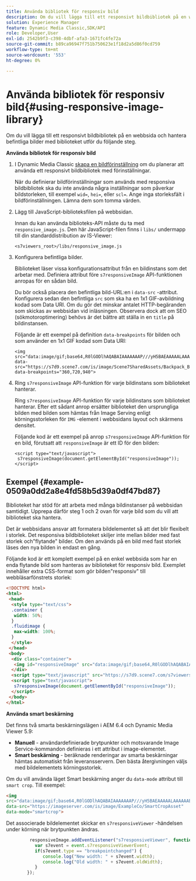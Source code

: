 ```yaml
---
title: Använda bibliotek för responsiv bild
description: Om du vill lägga till ett responsivt bildbibliotek på en webbsida och hantera befintliga bilder med biblioteket utför du följande steg.
solution: Experience Manager
feature: Dynamic Media Classic,SDK/API
role: Developer,User
exl-id: 2542b9f3-c398-4dbf-afa3-1671fc4fe72a
source-git-commit: b89ca96947f751b750623e1f18d2a5d86f0cd759
workflow-type: tm+mt
source-wordcount: '553'
ht-degree: 0%

---
```


# Använda bibliotek för responsiv bild{#using-responsive-image-library}

Om du vill lägga till ett responsivt bildbibliotek på en webbsida och hantera befintliga bilder med biblioteket utför du följande steg.

**Använda bibliotek för responsiv bild**

1. I Dynamic Media Classic [skapa en bildförinställning](https://experienceleague.adobe.com/docs/dynamic-media-classic/using/image-sizing/setting-image-presets.html#image-sizing) om du planerar att använda ett responsivt bildbibliotek med förinställningar.

   När du definierar bildförinställningar som används med responsiva bildbibliotek ska du inte använda några inställningar som påverkar bildstorleken, till exempel `wid=`, `hei=`, eller `scl=`. Ange inga storleksfält i bildförinställningen. Lämna dem som tomma värden.
1. Lägg till JavaScript-biblioteksfilen på webbsidan.

   Innan du kan använda biblioteks-API måste du ta med `responsive_image.js`. Den här JavaScript-filen finns i `libs/` undermapp till din standarddistribution av IS-Viewer:

   `<s7viewers_root>/libs/responsive_image.js`
1. Konfigurera befintliga bilder.

   Biblioteket läser vissa konfigurationsattribut från en bildinstans som det arbetar med. Definiera attribut före `s7responsiveImage` API-funktionen anropas för en sådan bild.

   Du bör också placera den befintliga bild-URL:en i `data-src` -attribut. Konfigurera sedan den befintliga `src` som ska ha en 1x1 GIF-avbildning kodad som Data URI. Om du gör det minskar antalet HTTP-begäranden som skickas av webbsidan vid inläsningen. Observera dock att om SEO (sökmotoroptimering) behövs är det bättre att ställa in en `title` på bildinstansen.

   Följande är ett exempel på definition `data-breakpoints` för bilden och som använder en 1x1 GIF kodad som Data URI:

   ```
   <img src="data:image/gif;base64,R0lGODlhAQABAIAAAAAAAP///yH5BAEAAAAALAAAAAABAAEAAAIBRAA7" data-src="https://s7d9.scene7.com/is/image/Scene7SharedAssets/Backpack_B" data-breakpoints="360,720,940">
   ```

1. Ring `s7responsiveImage` API-funktion för varje bildinstans som biblioteket hanterar.

   Ring `s7responsiveImage` API-funktion för varje bildinstans som biblioteket hanterar. Efter ett sådant anrop ersätter biblioteket den ursprungliga bilden med bilden som hämtas från Image Serving enligt körningsstorleken för `IMG` -element i webbsidans layout och skärmens densitet.

   Följande kod är ett exempel på anrop `s7responsiveImage` API-funktion för en bild, förutsatt att `responsiveImage` är ett ID för den bilden:

   ```
   <script type="text/javascript"> 
    s7responsiveImage(document.getElementById("responsiveImage")); 
   </script>
   ```

## Exempel {#example-0509a0dd2a8e4fd58b5d39a0df47bd87}

Biblioteket har stöd för att arbeta med många bildinstanser på webbsidan samtidigt. Upprepa därför steg 1 och 2 ovan för varje bild som du vill att biblioteket ska hantera.

Det är webbsidans ansvar att formatera bildelementet så att det blir flexibelt i storlek. Det responsiva bildbiblioteket skiljer inte mellan bilder med fast storlek och&quot;flytande&quot; bilder. Om den används på en bild med fast storlek läses den nya bilden in endast en gång.

Följande kod är ett komplett exempel på en enkel webbsida som har en enda flytande bild som hanteras av biblioteket för responsiv bild. Exemplet innehåller extra CSS-format som gör bilden&quot;responsiv&quot; till webbläsarfönstrets storlek:

```html {.line-numbers}
<!DOCTYPE html> 
<html> 
 <head> 
  <style type="text/css"> 
  .container { 
   width: 50%; 
  } 
  .fluidimage { 
   max-width: 100%; 
  } 
  </style> 
 </head> 
 <body> 
  <div class="container"> 
   <img id="responsiveImage" src="data:image/gif;base64,R0lGODlhAQABAIAAAAAAAP///yH5BAEAAAAALAAAAAABAAEAAAIBRAA7" data-src="https://s7d9.scene7.com/is/image/Scene7SharedAssets/Backpack_B" data-breakpoints="200,400,600,800" class="fluidimage"> 
  </div> 
  <script type="text/javascript" src="https://s7d9.scene7.com/s7viewers/libs/responsive_image.js"></script> 
  <script type="text/javascript"> 
   s7responsiveImage(document.getElementById("responsiveImage")); 
  </script> 
 </body> 
</html>
```

**Använda smart beskärning**

Det finns två smarta beskärningslägen i AEM 6.4 och Dynamic Media Viewer 5.9:

* **Manuell** - användardefinierade brytpunkter och motsvarande Image Service-kommandon definieras i ett attribut i image-elementet.
* **Smart beskärning** - beräknade renderingar av smarta beskärningar hämtas automatiskt från leveransservern. Den bästa återgivningen väljs med bildelementets körningsstorlek.

Om du vill använda läget Smart beskärning anger du `data-mode` attribut till `smart crop`. Till exempel:

```html {.line-numbers}
<img 
src="data:image/gif;base64,R0lGODlhAQABAIAAAAAAAP///yH5BAEAAAAALAAAAAABAAEAAAIBRAA7" 
data-src="https://imageserver.com/is/image/ExampleCo/SmartCropAsset" 
data-mode="smartcrop">
```

Det associerade bildelementet skickar en `s7responsiveViewer` -händelsen under körning när brytpunkten ändras.

```javascript {.line-numbers}
         responsiveImage.addEventListener("s7responsiveViewer", function (event) { 
           var s7event = event.s7responsiveViewerEvent; 
           if(s7event.type == "breakpointchanged") { 
              console.log("New width: " + s7event.width); 
              console.log("Old width: " + s7event.oldWidth); 
           } 
        });
```
